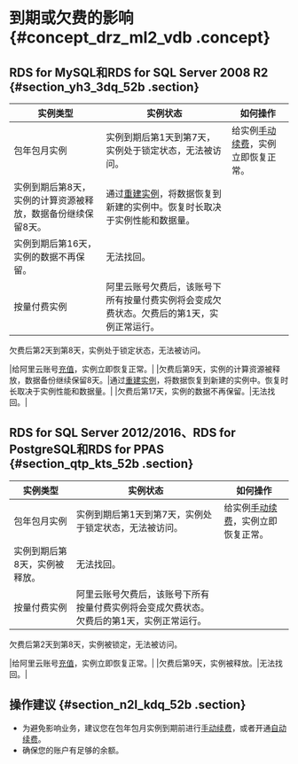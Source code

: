 # 到期或欠费的影响 {#concept_drz_ml2_vdb .concept}

## RDS for MySQL和RDS for SQL Server 2008 R2 {#section_yh3_3dq_52b .section}

|实例类型|实例状态|如何操作|
|----|----|----|
|包年包月实例|实例到期后第1天到第7天，实例处于锁定状态，无法被访问。|给实例[手动续费](../../../../cn.zh-CN/用户指南/实例管理/手动续费包年包月实例.md)，实例立即恢复正常。|
|实例到期后第8天，实例的计算资源被释放，数据备份继续保留8天。|通过[重建实例](../../../../cn.zh-CN/用户指南/实例管理/实例回收站.md)，将数据恢复到新建的实例中。恢复时长取决于实例性能和数据量。|
|实例到期后第16天，实例的数据不再保留。|无法找回。|
|按量付费实例|阿里云账号欠费后，该账号下所有按量付费实例将会变成欠费状态。欠费后的第1天，实例正常运行。

欠费后第2天到第8天，实例处于锁定状态，无法被访问。

|给阿里云账号[充值](https://expense.console.aliyun.com/#/account/recharge/alipay)，实例立即恢复正常。|
|欠费后第9天，实例的计算资源被释放，数据备份继续保留8天。|通过[重建实例](../../../../cn.zh-CN/用户指南/实例管理/实例回收站.md)，将数据恢复到新建的实例中。恢复时长取决于实例性能和数据量。|
|欠费后第17天，实例的数据不再保留。|无法找回。|

## RDS for SQL Server 2012/2016、RDS for PostgreSQL和RDS for PPAS {#section_qtp_kts_52b .section}

|实例类型|实例状态|如何操作|
|----|----|----|
|包年包月实例|实例到期后第1天到第7天，实例处于锁定状态，无法被访问。|给实例[手动续费](../../../../cn.zh-CN/用户指南/实例管理/手动续费包年包月实例.md)，实例立即恢复正常。|
|实例到期后第8天，实例被释放。|无法找回。|
|按量付费实例|阿里云账号欠费后，该账号下所有按量付费实例将会变成欠费状态。欠费后的第1天，实例正常运行。

欠费后第2天到第8天，实例被锁定，无法被访问。

|给阿里云账号[充值](https://expense.console.aliyun.com/#/account/recharge/alipay)，实例立即恢复正常。|
|欠费后第9天，实例被释放。|无法找回。|

## 操作建议 {#section_n2l_kdq_52b .section}

-   为避免影响业务，建议您在包年包月实例到期前进行[手动续费](../../../../cn.zh-CN/用户指南/实例管理/手动续费包年包月实例.md)，或者开通[自动续费](../../../../cn.zh-CN/用户指南/实例管理/开通自动续费包年包月实例.md)。
-   确保您的账户有足够的余额。

